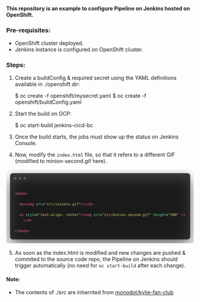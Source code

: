 #### This repository is an example to configure Pipeline on Jenkins hosted on OpenShift.

### Pre-requisites:
- OpenShift cluster deployed.
- Jenkins instance is configured on OpenShift cluster.

### Steps:

1. Create a buildConfig & required secret using the YAML definitions available in ./openshift dir:
    
    $ oc create -f openshift/mysecret.yaml
    $ oc create -f openshift/buildConfig.yaml

2. Start the build on OCP:

    $ oc start-build jenkins-cicd-bc

3. Once the build starts, the jobs must show up the status on Jenkins Console.

4. Now, modify the `index.html` file, so that it refers to a different GIF (modified to minion-second.gif here).

![alt text](docs/readme-2.png)

5. As soon as the index.html is modified and new changes are pushed & commited to the source code repo, the Pipeline on Jenkins should trigger automatically (no need for `oc start-build` after each change).


#### Note: 
* The contents of ./src are inherrited from [monodot/kylie-fan-club](https://github.com/monodot/kylie-fan-club)
